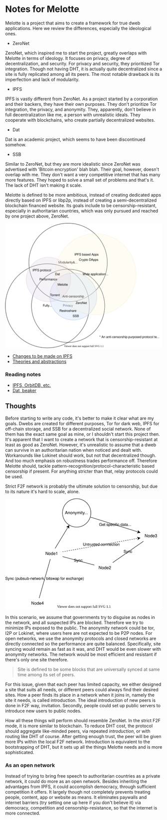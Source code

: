 # Notes for Melotte

Melotte is a project that aims to create a framework for true dweb applications. Here we review the differences, especially the ideological ones.

- ZeroNet 

ZeroNet, which inspired me to start the project, greatly overlaps with Melotte in terms of ideology. It focuses on privacy, degree of decentralization, and security. For privacy and security, they prioritized Tor integration. Though not having DHT, it is actually quite decentralized since a site is fully replicated among all its peers. The most notable drawback is its imperfection and lack of modularity.

- IPFS

IPFS is vastly different from ZeroNet. As a project started by a corporation and their backers, they have their own purposes. They don't prioritize Tor integration, the privacy, and anonymity. They, apparently, don't believe in full decentralization like me, a person with unrealistic ideals. They cooperate with blockchains, who create partially decentralized websites. 

- Dat

Dat is an academic project, which seems to have been discontinued somehow. 

- SSB

Similar to ZeroNet, but they are more idealistic since ZeroNet was advertised with 'Bitcoin encryption' blah blah. Their goal, however, doesn't overlap with me. They don't want a very competitive internet that has many more features. They hoped to solve a small set of problems and that's it. The lack of DHT isn't making it scale.

Melotte is defined to be more ambitious, instead of creating dedicated apps directly based on IPFS or libp2p, instead of creating a semi-decentralized blockchain financed website. Its goals include to be censorship-resistant, especially in authoritarian countries, which was only pursued and reached by one project above, ZeroNet. 

![Simple comparison](./ideology.drawio.svg)

- [Changes to be made on IPFS](./changes.md)
- [Theories and abstractions](./abstractions.md)

### Reading notes

- [IPFS, OrbitDB, etc.]()
- [Dat, beaker]()

## Thoughts

Before starting to write any code, it's better to make it clear what are my goals. Dwebs are created for different purposes, Tor for dark web, IPFS for off-chain storage, and SSB for a decentralized social network. None of them has the exact same goal as mine, or I shouldn't start this project then. It's apparent that I want to create a network that is censorship-resistant at least as good as ZeroNet. However, it's unrealistic to assume that a dweb can survive in an authoritarian nation when noticed and dealt with. Workarounds like Lokinet should work, but not that decentralized though. And too much emphasis on robustness trades performance off. Therefore Melotte should, tackle pattern-recognition/protocol-characteristic based censorship if present. For anything stricter than that, relay protocols could be used. 

Strict F2F network is probably the ultimate solution to censorship, but due to its nature it's hard to scale, alone. 

![](./f2f.drawio.svg)

In this scenario, we assume that governments try to disguise as nodes in the network, and all suspected IPs are blocked. Therefore we try to minimize IPs exposed to the public. The anonymity network could be tor, I2P or Lokinet, where users here are not expected to be P2P nodes. For open networks, we use the anonymity protocols and closed networks are directly connected so the performance are quite balanced. Specifically, site syncing would remain as fast as it was, and DHT would be even slower with anonymity networks. The network would be most efficient and resistant if there's only one site therefore.

> Site is defined to be some blocks that are universally synced at same time among its set of peers.

For this issue, given that each peer has limited capacity, we either designed a site that suits all needs, or different peers could always find their desired sites. How a peer finds its place in a network when it joins in, namely the site it needs, is called introduction. The ideal introduction of new peers is done in F2F way, invitation. Secondly, people could set up public servers to introduce new users to public nodes. 

How all these things will perform should resemble ZeroNet. In the strict F2F mode, it is more similar to blockchain. To reduce DHT cost, the protocol should aggregate like-minded peers, via repeated *introduction*, or with routing like DHT of course. After getting enough trust, the peer will be given more IPs within the local F2F network. Introduction is equivalent to the bootstrapping of DHT, but it sets up all the things Melotte needs and is more sophisticated.

### As an open network

Instead of trying to bring free speech to authoritarian countries as a private network, it could do more as an open network. Besides inheriting the advantages from IPFS, it could accomplish democracy, through sufficient competition it offers. It largely though not completely prevents treating people, content, app or website as means. It eliminates paywalls and internet barriers (try setting one up here if you don't believe it) via democracy, competition and censorship-resistance, so that the internet is more connected.
